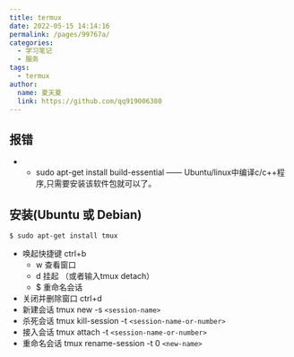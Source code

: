 ```yaml
---
title: termux
date: 2022-05-15 14:14:16
permalink: /pages/99767a/
categories: 
  - 学习笔记
  - 服务
tags: 
  - termux
author: 
  name: 夏天夏
  link: https://github.com/qq919006380
---
```

## 报错
- - sudo apt-get install build-essential —— Ubuntu/linux中编译c/c++程序,只需要安装该软件包就可以了。 

## 安装(Ubuntu 或 Debian)
`$ sudo apt-get install tmux`

- 唤起快捷键 ctrl+b
    - w 查看窗口
    - d 挂起 （或者输入tmux detach）
    - $ 重命名会话
- 关闭并删除窗口 ctrl+d
- 新建会话 tmux new -s `<session-name>`
-   杀死会话  tmux kill-session -t `<session-name-or-number>`
-   接入会话  tmux attach -t `<session-name-or-number>`
-   重命名会话 tmux rename-session -t 0 `<new-name>`

